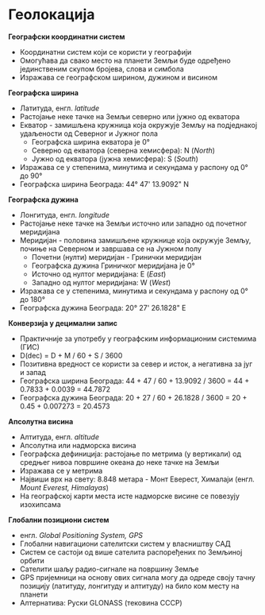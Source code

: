 # Геолокација

**Географски координатни систем**

- Координатни систем који се користи у географији
- Омогућава да свако место на планети Земљи буде одређено јединственим скупом бројева, слова и симбола
- Изражава се географском ширином, дужином и висином

**Географска ширина**

- Латитуда, енгл. *latitude*
- Растојање неке тачке на Земљи северно или јужно од екватора
- Екватор - замишљена кружница која окружује Земљу на подједнакој удаљености од Северног и Јужног пола
	- Географска ширина екватора је 0°
	- Северно од екватора (северна хемисфера): N (*North*)
	- Јужно од екватора (јужна хемисфера): S (*South*)
- Изражава се у степенима, минутима и секундама у распону од 0° до 90°
- Географска ширина Београда: 44° 47' 13.9092" N

**Географска дужина**

- Лонгитуда, енгл. *longitude*
- Растојање неке тачке на Земљи источно или западно од почетног меридијана
- Меридијан - половина замишљене кружнице која окружује Земљу, почиње на Северном и завршава се на Јужном полу
	- Почетни (нулти) меридијан - Гринички меридијан
	- Географска дужина Гриничког меридијана је 0°
	- Источно од нултог меридијана: E (*East*)
	- Западно од нултог меридијана: W (*West*)
- Изражава се у степенима, минутима и секундама у распону од 0° до 180°
- Географска дужина Београда: 20° 27' 26.1828" E

**Конверзија у децимални запис**

- Практичније за употребу у географским информационим системима (ГИС)
- D(dec) = D + M / 60 + S / 3600
- Позитивна вредност се користи за север и исток, а негативна за југ и запад
- Географска ширина Београда: 44 + 47 / 60 + 13.9092 / 3600 = 44 + 0.7833 + 0.0039 = 44.7872
- Географска дужина Београда: 20 + 27 / 60 + 26.1828 / 3600 = 20 + 0.45 + 0.007273 = 20.4573

**Апсолутна висина**

- Алтитуда, енгл. *altitude*
- Апсолутна или надморска висина
- Географска дефиниција: растојање по метрима (у вертикали) од средњег нивоа површине океана до неке тачке на Земљи
- Изражава се у метрима
- Највиши врх на свету: 8.848 метара - Монт Еверест, Хималаји (енгл. *Mount Everest, Himalayas*)
- На географској карти места исте надморске висине се повезују изохипсама

**Глобални позициони систем**

- енгл. *Global Positioning System, GPS*
- Глобални навигациони сателитски систем у власништву САД
- Систем се састоји од више сателита распоређених по Земљиној орбити
- Сателити шаљу радио-сигнале на површину Земље
- GPS пријемници на основу ових сигнала могу да одреде своју тачну позицију (латитуду, лонгитуду и алтитуду) на било ком месту на планети
- Алтернатива: Руски GLONASS (тековина СССР)
